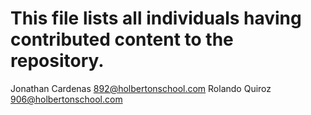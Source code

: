 # This file lists all individuals having contributed content to the repository.

Jonathan Cardenas  <892@holbertonschool.com>
Rolando Quiroz <906@holbertonschool.com>
